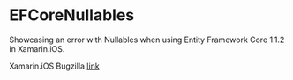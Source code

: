 # EFCoreNullables
Showcasing an error with Nullables when using Entity Framework Core 1.1.2 in Xamarin.iOS.

Xamarin.iOS Bugzilla [link](https://bugzilla.xamarin.com/show_bug.cgi?id=58424)
